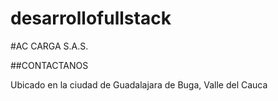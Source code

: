 # desarrollofullstack

#AC CARGA S.A.S.

##CONTACTANOS

Ubicado en la ciudad de Guadalajara de Buga, Valle del Cauca